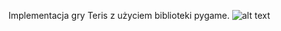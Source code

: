Implementacja gry Teris z użyciem biblioteki pygame.
![alt text](https://github.com/DzikiCzosnek99/Tetris/blob/master/game.png?raw=true)
